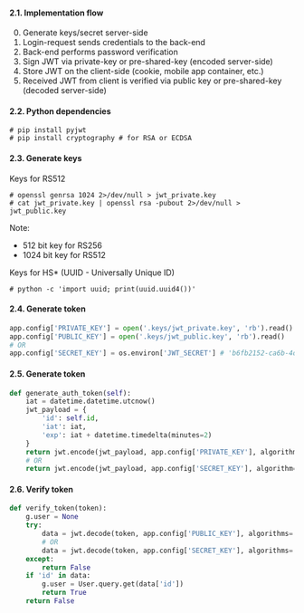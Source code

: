 #### 2.1. Implementation flow

0. Generate keys/secret server-side
1. Login-request sends credentials to the back-end
2. Back-end performs password verification
3. Sign JWT via private-key or pre-shared-key (encoded server-side)
4. Store JWT on the client-side (cookie, mobile app container, etc.)
5. Received JWT from client is verified via public key or pre-shared-key (decoded server-side)


#### 2.2. Python dependencies

```
# pip install pyjwt
# pip install cryptography # for RSA or ECDSA
```


#### 2.3. Generate keys

Keys for RS512
```
# openssl genrsa 1024 2>/dev/null > jwt_private.key
# cat jwt_private.key | openssl rsa -pubout 2>/dev/null > jwt_public.key
```
Note:
 - 512 bit key for RS256
 - 1024 bit key for RS512


Keys for HS* (UUID - Universally Unique ID)
```
# python -c 'import uuid; print(uuid.uuid4())'
```


#### 2.4. Generate token

```python
app.config['PRIVATE_KEY'] = open('.keys/jwt_private.key', 'rb').read()
app.config['PUBLIC_KEY'] = open('.keys/jwt_public.key', 'rb').read()
# OR
app.config['SECRET_KEY'] = os.environ['JWT_SECRET'] # 'b6fb2152-ca6b-4d8b-81b0-6e838ef8f095'
```


#### 2.5. Generate token

```python
def generate_auth_token(self):
    iat = datetime.datetime.utcnow()
	jwt_payload = {
		'id': self.id,
		'iat': iat,
		'exp': iat + datetime.timedelta(minutes=2)
    }
	return jwt.encode(jwt_payload, app.config['PRIVATE_KEY'], algorithm='RS512').decode('utf-8')
	# OR
	return jwt.encode(jwt_payload, app.config['SECRET_KEY'], algorithm='HS512').decode('utf-8')
```


#### 2.6. Verify token

```python
def verify_token(token):
    g.user = None
    try:
        data = jwt.decode(token, app.config['PUBLIC_KEY'], algorithms='RS512')
        # OR
        data = jwt.decode(token, app.config['SECRET_KEY'], algorithms='HS512')
    except:
        return False
    if 'id' in data:
        g.user = User.query.get(data['id'])
        return True
    return False
```
